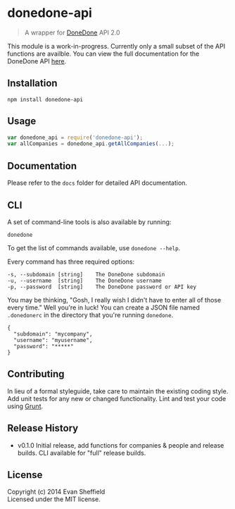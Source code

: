 # donedone-api

> A wrapper for [DoneDone](http://www.getdonedone.com/) API 2.0

This module is a work-in-progress. Currently only a small subset of the API functions
are availble. You can view the full documentation for the DoneDone API [here](http://www.getdonedone.com/api/).

## Installation
`npm install donedone-api`

## Usage
```javascript
var donedone_api = require('donedone-api');
var allCompanies = donedone_api.getAllCompanies(...);
```

## Documentation
Please refer to the `docs` folder for detailed API documentation.

## CLI
A set of command-line tools is also available by running:

`donedone`

To get the list of commands available, use `donedone --help`.

Every command has three required options:

```
-s, --subdomain [string]    The DoneDone subdomain
-u, --username  [string]    The DoneDone username
-p, --password  [string]    The DoneDone password or API key
```

You may be thinking, "Gosh, I really wish I didn't have to enter all of those every time." Well you're in luck!
You can create a JSON file named `.donedonerc` in the directory that you're running `donedone`.

```
{
  "subdomain": "mycompany",
  "username": "myusername",
  "password": "*****"
}
```

## Contributing
In lieu of a formal styleguide, take care to maintain the existing coding style. Add unit tests for any new or changed functionality. Lint and test your code using [Grunt](http://gruntjs.com/).

## Release History
- v0.1.0 Initial release, add functions for companies & people and release builds. CLI available for "full" release builds.

## License
Copyright (c) 2014 Evan Sheffield  
Licensed under the MIT license.
